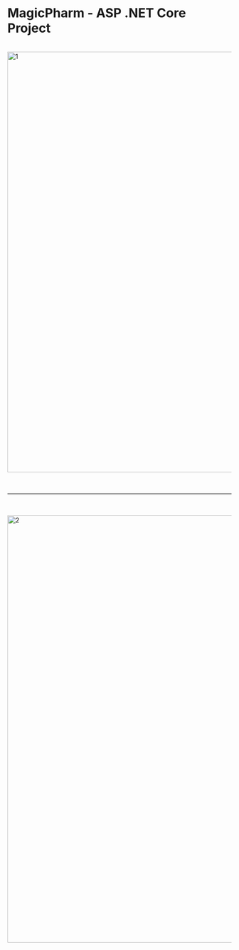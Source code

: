 # MagicPharm - ASP .NET Core Project
<br>

<img width="944" alt="1" src="https://user-images.githubusercontent.com/69496372/89988836-c52dd680-dc88-11ea-973f-f0d38ecc7171.png">
<br><br><br>

***
<br><br>
<img width="959" alt="2" src="https://user-images.githubusercontent.com/69496372/89988842-c8c15d80-dc88-11ea-8685-00c372f2f70d.png">

